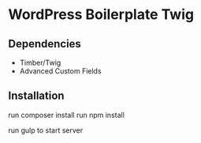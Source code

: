 # WordPress Boilerplate Twig

## Dependencies

* Timber/Twig
* Advanced Custom Fields

## Installation

run composer install
run npm install

run gulp to start server
